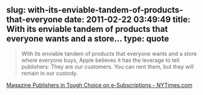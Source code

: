 slug: with-its-enviable-tandem-of-products-that-everyone
date: 2011-02-22 03:49:49
title: With its enviable tandem of products that everyone wants and a store...
type: quote
---

> With its enviable tandem of products that everyone wants and a store where everyone buys, Apple believes it has the leverage to tell publishers: They are our customers. You can rent them, but they will remain in our custody.

[Magazine Publishers in Tough Choice on e-Subscriptions - NYTimes.com](http://www.nytimes.com/2011/02/21/business/media/21carr.html?_r=2&ref=technology)
